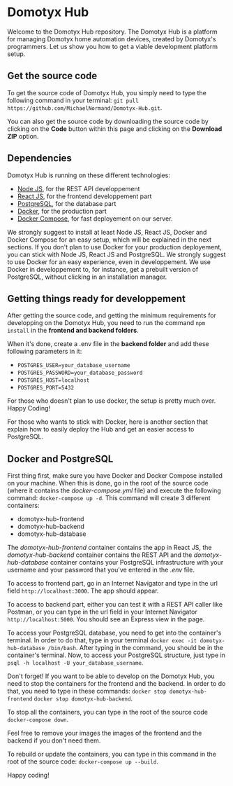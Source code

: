 # Domotyx Hub
Welcome to the Domotyx Hub repository. The Domotyx Hub is a platform for managing Domotyx home automation devices, created by Domotyx's programmers. Let us show you how to get a viable development platform setup.
## Get the source code
To get the source code of Domotyx Hub, you simply need to type the following command in your terminal:
`git pull https://github.com/MichaelNormand/Domotyx-Hub.git`.

You can also get the source code by downloading the source code by clicking on the **Code** button within this page and clicking on the **Download ZIP** option.
## Dependencies
Domotyx Hub is running on these different technologies:

 - [Node JS](https://nodejs.org/), for the REST API developpement
 - [React JS](https://reactjs.org/), for the frontend developpement part
 - [PostgreSQL](https://www.postgresql.org/), for the database part
 - [Docker](https://www.docker.com/), for the production part
 - [Docker Compose](https://docs.docker.com/compose/install/), for fast deployement on our server.
 
We strongly suggest to install at least Node JS, React JS, Docker and Docker Compose for an easy setup, which will be explained in the next sections. If you don't plan to use Docker for your production deployement, you can stick with Node JS, React JS and PostgreSQL. We strongly suggest to use Docker for an easy experience, even in developpement. We use Docker in developpement to, for instance, get a prebuilt version of PostgreSQL, without clicking in an installation manager.
## Getting things ready for developpement
After getting the source code, and getting the minimum requirements for developping on the Domotyx Hub, you need to run the command `npm install` in the **frontend and backend folders**.

When it's done, create a .env file in the **backend folder** and add these following parameters in it: 

 - `POSTGRES_USER=your_database_username`
 - `POSTGRES_PASSWORD=your_database_password`
 - `POSTGRES_HOST=localhost`
 - `POSTGRES_PORT=5432`

For those who doesn't plan to use docker, the setup is pretty much over. Happy Coding!

For those who wants to stick with Docker, here is another section that explain how to easily deploy the Hub and get an easier access to PostgreSQL.
## Docker and PostgreSQL
First thing first, make sure you have Docker and Docker Compose installed on your machine. When this is done, go in the root of the source code (where it contains the *docker-compose.yml* file) and execute the following command: 
`docker-compose up -d`.
This command will create 3 different containers:

 - domotyx-hub-frontend
 - domotyx-hub-backend
 - domotyx-hub-database
 
 The *domotyx-hub-frontend* container contains the app in React JS, the *domotyx-hub-backend* container contains the REST API and the *domotyx-hub-database* container contains your PostgreSQL infrastructure with your username and your password that you've entered in the *.env* file.

To access to frontend part, go in an Internet Navigator and type in the url field `http://localhost:3000`. The app should appear.

To access to backend part, either you can test it with a REST API caller like Postman, or you can type in the url field in your Internet Navigator `http://localhost:5000`. You should see an Express view in the page.

To access your PostgreSQL database, you need to get into the container's terminal. In order to do that, type in your terminal `docker exec -it domotyx-hub-database /bin/bash`. After typing in the command, you should be in the container's terminal. Now, to access your PostgreSQL structure, just type in `psql -h localhost -U your_database_username`.

Don't forget! If you want to be able to develop on the Domotyx Hub, you need to stop the containers for the frontend and the backend. In order to do that, you need to type in these commands:
`docker stop domotyx-hub-frontend`
`docker stop domotyx-hub-backend`.

To stop all the containers, you can type in the root of the source code `docker-compose down`.

Feel free to remove your images the images of the frontend and the backend if you don't need them.

To rebuild or update the containers, you can type in this command in the root of the source code: `docker-compose up --build`.

Happy coding!

